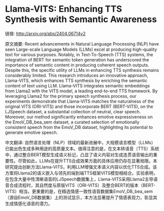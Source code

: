 # Llama-VITS: Enhancing TTS Synthesis with Semantic Awareness

链接: http://arxiv.org/abs/2404.06714v2

原文摘要:
Recent advancements in Natural Language Processing (NLP) have seen
Large-scale Language Models (LLMs) excel at producing high-quality text for
various purposes. Notably, in Text-To-Speech (TTS) systems, the integration of
BERT for semantic token generation has underscored the importance of semantic
content in producing coherent speech outputs. Despite this, the specific
utility of LLMs in enhancing TTS synthesis remains considerably limited. This
research introduces an innovative approach, Llama-VITS, which enhances TTS
synthesis by enriching the semantic content of text using LLM. Llama-VITS
integrates semantic embeddings from Llama2 with the VITS model, a leading
end-to-end TTS framework. By leveraging Llama2 for the primary speech synthesis
process, our experiments demonstrate that Llama-VITS matches the naturalness of
the original VITS (ORI-VITS) and those incorporate BERT (BERT-VITS), on the
LJSpeech dataset, a substantial collection of neutral, clear speech. Moreover,
our method significantly enhances emotive expressiveness on the EmoV_DB_bea_sem
dataset, a curated selection of emotionally consistent speech from the EmoV_DB
dataset, highlighting its potential to generate emotive speech.

中文翻译:
自然语言处理（NLP）领域的最新进展中，大规模语言模型（LLMs）已能出色生成多种用途的高质量文本。值得注意的是，在文本转语音（TTS）系统中，通过整合BERT模型生成语义标记，凸显了语义内容对生成连贯语音输出的重要性。尽管如此，LLMs在提升TTS合成效果方面的具体应用仍存在显著局限。本研究提出创新方法Llama-VITS，利用LLM增强文本语义内容以优化TTS合成。该方案将Llama2的语义嵌入与领先的端到端TTS框架VITS模型相结合。实验表明，在包含大量中性清晰语音的LJSpeech数据集上，Llama-VITS采用Llama2主导语音合成流程时，其自然度与原版VITS（ORI-VITS）及整合BERT的版本（BERT-VITS）相当。更重要的是，在精选情感一致性语音数据集EmoV_DB_bea_sem（源自EmoV_DB数据集）上的测试显示，本方法显著提升了情感表现力，彰显其生成情感化语音的潜力。
